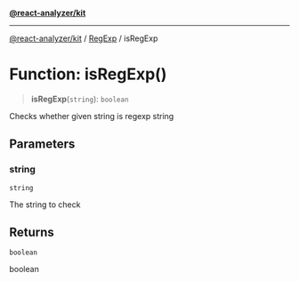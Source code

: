 [**@react-analyzer/kit**](../../../../README.md)

***

[@react-analyzer/kit](../../../../README.md) / [RegExp](../README.md) / isRegExp

# Function: isRegExp()

> **isRegExp**(`string`): `boolean`

Checks whether given string is regexp string

## Parameters

### string

`string`

The string to check

## Returns

`boolean`

boolean
